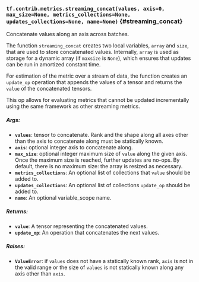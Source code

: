 ### `tf.contrib.metrics.streaming_concat(values, axis=0, max_size=None, metrics_collections=None, updates_collections=None, name=None)` {#streaming_concat}

Concatenate values along an axis across batches.

The function `streaming_concat` creates two local variables, `array` and
`size`, that are used to store concatenated values. Internally, `array` is
used as storage for a dynamic array (if `maxsize` is `None`), which ensures
that updates can be run in amortized constant time.

For estimation of the metric over a stream of data, the function creates an
`update_op` operation that appends the values of a tensor and returns the
`value` of the concatenated tensors.

This op allows for evaluating metrics that cannot be updated incrementally
using the same framework as other streaming metrics.

##### Args:


*  <b>`values`</b>: tensor to concatenate. Rank and the shape along all axes other than
    the axis to concatenate along must be statically known.
*  <b>`axis`</b>: optional integer axis to concatenate along.
*  <b>`max_size`</b>: optional integer maximum size of `value` along the given axis.
    Once the maximum size is reached, further updates are no-ops. By default,
    there is no maximum size: the array is resized as necessary.
*  <b>`metrics_collections`</b>: An optional list of collections that `value`
    should be added to.
*  <b>`updates_collections`</b>: An optional list of collections `update_op` should be
    added to.
*  <b>`name`</b>: An optional variable_scope name.

##### Returns:


*  <b>`value`</b>: A tensor representing the concatenated values.
*  <b>`update_op`</b>: An operation that concatenates the next values.

##### Raises:


*  <b>`ValueError`</b>: if `values` does not have a statically known rank, `axis` is
    not in the valid range or the size of `values` is not statically known
    along any axis other than `axis`.

